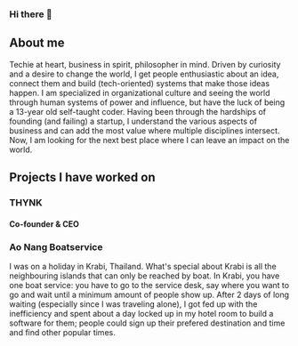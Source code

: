 ### Hi there 👋

## About me
Techie at heart, business in spirit, philosopher in mind. Driven by curiosity and a desire to change the world, I get people enthusiastic about an idea, connect them and build (tech-oriented) systems that make those ideas happen. I am specialized in organizational culture and seeing the world through human systems of power and influence, but have the luck of being a 13-year old self-taught coder. Having been through the hardships of founding (and failing) a startup, I understand the various aspects of business and can add the most value where multiple disciplines intersect. Now, I am looking for the next best place where I can leave an impact on the world.

## Projects I have worked on 
### THYNK
#### Co-founder & CEO

### Ao Nang Boatservice
I was on a holiday in Krabi, Thailand. What's special about Krabi is all the neighbouring islands that can only be reached by boat. In Krabi, you have one boat service: you have to go to the service desk, say where you want to go and wait until a minimum amount of people show up. After 2 days of long waiting (especially since I was traveling alone), I got fed up with the inefficiency and spent about a day locked up in my hotel room to build a software for them; people could sign up their prefered destination and time and find other popular times.



<!--
**jenswilms/jenswilms** is a ✨ _special_ ✨ repository because its `README.md` (this file) appears on your GitHub profile.

Here are some ideas to get you started:

- 🔭 I’m currently working on ...
- 🌱 I’m currently learning ...
- 👯 I’m looking to collaborate on ...
- 🤔 I’m looking for help with ...
- 💬 Ask me about ...
- 📫 How to reach me: ...
- 😄 Pronouns: ...
- ⚡ Fun fact: ...
-->
